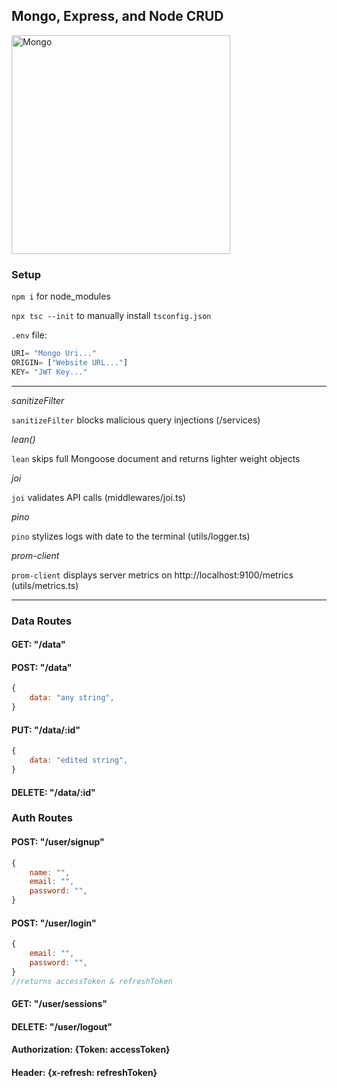## Mongo, Express, and Node CRUD

<img src="https://plus.unsplash.com/premium_photo-1658506952924-d3ebaeca8139?ixlib=rb-1.2.1&ixid=MnwxMjA3fDB8MHxwaG90by1wYWdlfHx8fGVufDB8fHx8&auto=format&fit=crop&w=1180&q=80" alt="Mongo" width="350" />

### Setup

`npm i` for node_modules

`npx tsc --init` to manually install `tsconfig.json`

`.env` file: 
```JavaScript
URI= "Mongo Uri..."
ORIGIN= ["Website URL..."]
KEY= "JWT Key..."
```
***

_sanitizeFilter_

`sanitizeFilter` blocks malicious query injections (/services)

_lean()_

`lean` skips full Mongoose document and returns lighter weight objects

_joi_

`joi` validates API calls (middlewares/joi.ts)

_pino_

`pino` stylizes logs with date to the terminal (utils/logger.ts)

_prom-client_

`prom-client` displays server metrics on http://localhost:9100/metrics (utils/metrics.ts)
***

### Data Routes

#### GET: "/data"
#### POST: "/data"
```JavaScript
{
    data: "any string",
}
```
#### PUT: "/data/:id"
```JavaScript
{
    data: "edited string",
}
```
#### DELETE: "/data/:id"

### Auth Routes

#### POST: "/user/signup"
```JavaScript
{
    name: "",
    email: "",
    password: "",
}
```
#### POST: "/user/login"
```JavaScript
{
    email: "",
    password: "",
}
//returns accessToken & refreshToken
```
#### GET: "/user/sessions"
#### DELETE: "/user/logout"

#### Authorization: {Token: accessToken}
#### Header: {x-refresh: refreshToken}